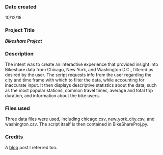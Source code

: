 ### Date created
10/12/18


### Project Title
_**Bikeshare Project**_


### Description

The intent was to create an interactive experience that provided insight into Bikeshare data from Chicago, New York, and Washington D.C., filtered as desired by the user. The script requests info from the user regarding the city and time frame with which to filter the data, while accounting for inaccurate input. It then displays descriptive statistics about the data, such as the most popular stations, common travel times, average and total trip duration, and information about the bike users.

### Files used

Three data files were used, including chicago.csv, new_york_city.csv, and washington.csv. The script itself is then contained in BikeShareProj.py.

### Credits

A [blog][1] post I referred too.


[1]: https://stackoverflow.com/questions/32239161/python-grouping-by-multiple-columns-and-getting-max-or-sum
